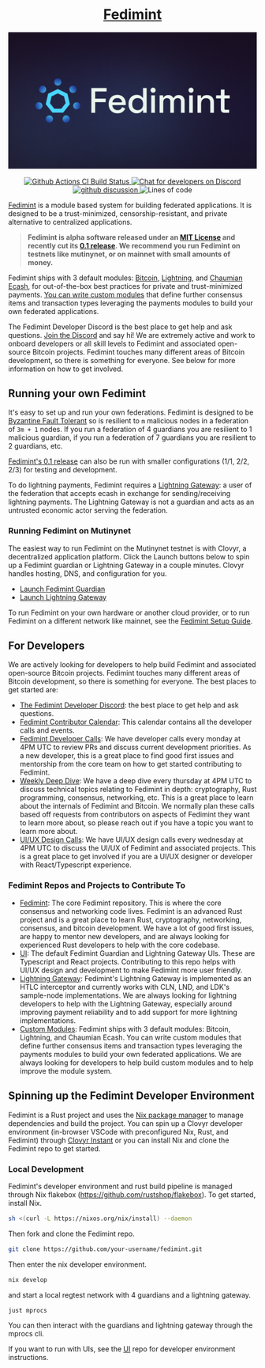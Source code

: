 <h1 align="center">
  <a href="https://fedimint.org">
    Fedimint
  </a>
</h1>

<p align="center">
    <img src="docs/banner.png">
</p>

<p align="center">
  <a href="https://github.com/fedimint/fedimint/actions/workflows/ci-nix.yml">
      <img src="https://github.com/fedimint/fedimint/actions/workflows/ci-nix.yml/badge.svg" alt="Github Actions CI Build Status">
  </a>
  <a href="https://chat.fedimint.org"><img alt="Chat for developers on Discord" src="https://img.shields.io/discord/990354215060795454?label=dev%20chat"></a>
  <a href="https://github.com/fedimint/fedimint/discussions">
    <img src="https://img.shields.io/badge/commmunity-discussion-blue" alt="github discussion">
  </a>
  <img alt="Lines of code" src="https://img.shields.io/tokei/lines/github/fedimint/fedimint">
</p>

[Fedimint](https://fedimint.org) is a module based system for building federated applications. It is designed to be a trust-minimized, censorship-resistant, and private alternative to centralized applications.

> **Fedimint is alpha software released under an [MIT License](https://github.com/fedimint/fedimint/blob/master/LICENSE) and recently cut its [0.1 release](https://github.com/fedimint/fedimint/releases/latest). We recommend you run Fedimint on testnets like mutinynet, or on mainnet with small amounts of money.**

Fedimint ships with 3 default modules: [Bitcoin](https://github.com/bitcoin/bitcoin), [Lightning](https://github.com/lightning/bolts), and [Chaumian Ecash](https://en.wikipedia.org/wiki/Ecash), for out-of-the-box best practices for private and trust-minimized payments. [You can write custom modules](https://github.com/fedimint/fedimint-custom-modules-example) that define further consensus items and transaction types leveraging the payments modules to build your own federated applications.

The Fedimint Developer Discord is the best place to get help and ask questions. [Join the Discord](https://discord.gg/cEVEmqCgWG) and say hi! We are extremely active and work to onboard developers or all skill levels to Fedimint and associated open-source Bitcoin projects. Fedimint touches many different areas of Bitcoin development, so there is something for everyone. See below for more information on how to get involved.

## Running your own Fedimint

It's easy to set up and run your own federations. Fedimint is designed to be [Byzantine Fault Tolerant](https://en.wikipedia.org/wiki/Byzantine_fault) so is resilient to `m` malicious nodes in a federation of `3m + 1` nodes. If you run a federation of 4 guardians you are resilient to 1 malicious guardian, if you run a federation of 7 guardians you are resilient to 2 guardians, etc.

[Fedimint's 0.1 release](https://github.com/fedimint/fedimint/releases/tag/v0.1.3) can also be run with smaller configurations (1/1, 2/2, 2/3) for testing and development.

To do lightning payments, Fedimint requires a [Lightning Gateway](https://github.com/fedimint/fedimint/blob/master/docs/gateway.md): a user of the federation that accepts ecash in exchange for sending/receiving lightning payments. The Lightning Gateway is not a guardian and acts as an untrusted economic actor serving the federation.

### Running Fedimint on Mutinynet

The easiest way to run Fedimint on the Mutinynet testnet is with Clovyr, a decentralized application platform. Click the Launch buttons below to spin up a Fedimint guardian or Lightning Gateway in a couple minutes. Clovyr handles hosting, DNS, and configuration for you.

- [Launch Fedimint Guardian](https://clovyr.app/apps/fedimint-guardian)
- [Launch Lightning Gateway](https://clovyr.app/apps/lightning-gateway)

To run Fedimint on your own hardware or another cloud provider, or to run Fedimint on a different network like mainnet, see the [Fedimint Setup Guide](./docs/setup-docs.md).

## For Developers

We are actively looking for developers to help build Fedimint and associated open-source Bitcoin projects. Fedimint touches many different areas of Bitcoin development, so there is something for everyone. The best places to get started are:

- [The Fedimint Developer Discord](https://discord.gg/cEVEmqCgWG): the best place to get help and ask questions.
- [Fedimint Contributor Calendar](https://calendar.google.com/calendar/u/0/embed?src=fedimintcalendar@gmail.com): This calendar contains all the developer calls and events.
- [Fedimint Developer Calls](https://meet.jit.si/fedimintdevcall): We have developer calls every monday at 4PM UTC to review PRs and discuss current development priorities. As a new developer, this is a great place to find good first issues and mentorship from the core team on how to get started contributing to Fedimint.
- [Weekly Deep Dive](https://meet.jit.si/fedimintdevcall): We have a deep dive every thursday at 4PM UTC to discuss technical topics relating to Fedimint in depth: cryptography, Rust programming, consensus, networking, etc. This is a great place to learn about the internals of Fedimint and Bitcoin. We normally plan these calls based off requests from contributors on aspects of Fedimint they want to learn more about, so please reach out if you have a topic you want to learn more about.
- [UI/UX Design Calls](https://meet.jit.si/fedimintdevcall): We have UI/UX design calls every wednesday at 4PM UTC to discuss the UI/UX of Fedimint and associated projects. This is a great place to get involved if you are a UI/UX designer or developer with React/Typescript experience.

### Fedimint Repos and Projects to Contribute To

- [Fedimint](https://github.com/fedimint/fedimint/issues?q=is%3Aissue+is%3Aopen+label%3A%22good+first+issue%22): The core Fedimint repository. This is where the core consensus and networking code lives. Fedimint is an advanced Rust project and is a great place to learn Rust, cryptography, networking, consensus, and bitcoin development. We have a lot of good first issues, are happy to mentor new developers, and are always looking for experienced Rust developers to help with the core codebase.
- [UI](https://github.com/fedimint/ui): The default Fedimint Guardian and Lightning Gateway UIs. These are Typescript and React projects. Contributing to this repo helps with UI/UX design and development to make Fedimint more user friendly.
- [Lightning Gateway](https://github.com/fedimint/fedimint/issues?q=is%3Aissue+is%3Aopen+label%3Alightning): Fedimint's Lightning Gateway is implemented as an HTLC interceptor and currently works with CLN, LND, and LDK's sample-node implementations. We are always looking for lightning developers to help with the Lightning Gateway, especially around improving payment reliability and to add support for more lightning implementations.
- [Custom Modules](https://github.com/fedimint/fedimint-custom-modules-example): Fedimint ships with 3 default modules: Bitcoin, Lightning, and Chaumian Ecash. You can write custom modules that define further consensus items and transaction types leveraging the payments modules to build your own federated applications. We are always looking for developers to help build custom modules and to help improve the module system.

## Spinning up the Fedimint Developer Environment

Fedimint is a Rust project and uses the [Nix package manager](https://nixos.org/) to manage dependencies and build the project. You can spin up a Clovyr developer environment (in-browser VSCode with preconfigured Nix, Rust, and Fedimint) through [Clovyr Instant](https://clovyr.app/instant/code-fedimint) or you can install Nix and clone the Fedimint repo to get started.

### Local Development

Fedimint's developer environment and rust build pipeline is managed through Nix flakebox (https://github.com/rustshop/flakebox). To get started, install Nix.

```bash
sh <(curl -L https://nixos.org/nix/install) --daemon
```

Then fork and clone the Fedimint repo.

```bash
git clone https://github.com/your-username/fedimint.git
```

Then enter the nix developer environment.

```bash
nix develop
```

and start a local regtest network with 4 guardians and a lightning gateway.

```bash
just mprocs
```

You can then interact with the guardians and lightning gateway through the mprocs cli.

If you want to run with UIs, see the [UI](https://github.com/fedimint/ui) repo for developer environment instructions.
